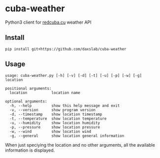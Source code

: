# cuba-weather

Python3 client for [redcuba.cu](https://www.redcuba.cu) weather API

## Install

`pip install git+https://github.com/daxslab/cuba-weather`

## Usage

```[bash]
usage: cuba-weather.py [-h] [-v] [-d] [-t] [-u] [-p] [-w] [-g] location

positional arguments:
  location           location name

optional arguments:
  -h, --help         show this help message and exit
  -v, --version      show program version
  -d, --timestamp    show location timestamp
  -t, --temperature  show location temperature
  -u, --humidity     show location humidity
  -p, --pressure     show location pressure
  -w, --wind         show location wind
  -g, --general      show location general information
```

When just speciying the location and no other arguments, all the available information is displayed.
